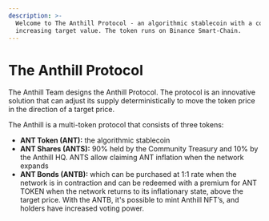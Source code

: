 ```yaml
---
description: >-
  Welcome to The Anthill Protocol - an algorithmic stablecoin with a constantly
  increasing target value. The token runs on Binance Smart-Chain.
---
```


# The Anthill Protocol

The Anthill Team designs the Anthill Protocol. The protocol is an innovative solution that can adjust its supply deterministically to move the token price in the direction of a target price.

The Anthill is a multi-token protocol that consists of three tokens: 

* **ANT Token \(ANT\):** the algorithmic stablecoin
* **ANT Shares \(ANTS\):** 90% held by the Community Treasury and 10% by the Anthill HQ. ANTS allow claiming ANT inflation when the network expands
* **ANT Bonds \(ANTB\):** which can be purchased at 1:1 rate when the network is in contraction and can be redeemed with a premium for ANT TOKEN when the network returns to its inflationary state, above the target price. With the ANTB, it's possible to mint Anthill NFT’s, and holders have increased voting power.

